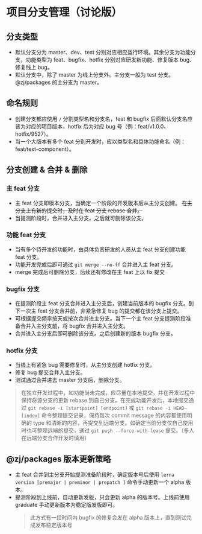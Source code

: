 # 项目分支管理（讨论版）

## 分支类型

- 默认分支分为 master、dev、test 分别对应相应运行环境。其余分支为功能分支，功能类型为 feat、bugfix、hotfix 分别对应研发新功能、修复版本 bug、修复线上 bug。
- 默认分支中，除了 master 为线上分支外。主分支一般为 test 分支。@zj/packages 的主分支为 master。

## 命名规则

- 创建分支都应使用 `/` 分割类型名和分支名，feat 和 bugfix 后面默认分支名应该为对应的项目版本，hotfix 后为对应 bug 号（例：feat/v1.0.0、hotfix/9527）。
- 当一个大版本有多个 feat 分别开发时，应以类型名和具体功能命名（例：feat/text-component）。

## 分支创建 & 合并 & 删除

### 主 feat 分支

- 主 feat 分支即版本分支，当确定一个阶段的开发版本后从主分支创建。 ~~在主分支上有新的提交时，及时在 feat 分支 rebase 合并。~~
- 当提测阶段时，合并进入主分支。之后就可删除该分支。

### 功能 feat 分支

- 当有多个待开发的功能时，由具体负责研发的人员从主 feat 分支创建功能 feat 分支。
- 功能开发完成后即可通过 `git merge --no-ff` 合并进入主 feat 分支。
- merge 完成后可删除分支，后续还有修改在主 feat 上以 fix 提交

### bugfix 分支

- 在提测阶段主 feat 分支合并进入主分支后，创建当前版本的 bugfix 分支。到下一次主 feat 分支合并前，非紧急修复 bug 的提交都在该分支上提交。
- 可根据提交频率按天或按次合并进主分支。当下一个主 feat 分支提测阶段准备合并入主分支前，将 bugfix 合并进入主分支。
- 合并进入主分支后即可删除该分支。之后创建新的版本 bugfix 分支。

### hotfix 分支

- 当线上有紧急 bug 需要修复时，从主分支创建 hotfix 分支。
- 修复 bug 提交合并入主分支。
- 测试通过合并进去 master 分支后，删除分支。

> 在独立开发过程中，如功能尚未完成，应尽量在本地提交，并在开发过程中保持将源分支的更新 rebase 到自己分支。在完成功能开发后，本地提交通过 `git rebase -i [startpoint] [endpoint]` 或 `git rebase -i HEAD~[index]` 命令整理提交记录，保持每次 commit message 的内容都使用明确的 type 和清晰的内容，再提交到远端分支。如确定当前分支仅自己使用时也可整理远端的提交，通过 `git push --force-with-lease` 提交。（多人在远端分支合作开发时慎用）

## @zj/packages 版本更新策略

- 主 feat 合并到主分支开始提测准备阶段时，确定版本号后使用 `lerna version [premajor | preminor | prepatch ]` 命令手动更新一个 alpha 版本。
- 提测阶段到上线前，自动更新发版，只会更新 alpha 的版本号。上线前使用 graduate 手动更新版本为稳定版发版即可。
  > 此方式有一段时间内 bugfix 的修复会发在 alpha 版本上，直到测试完成发布稳定版本号
